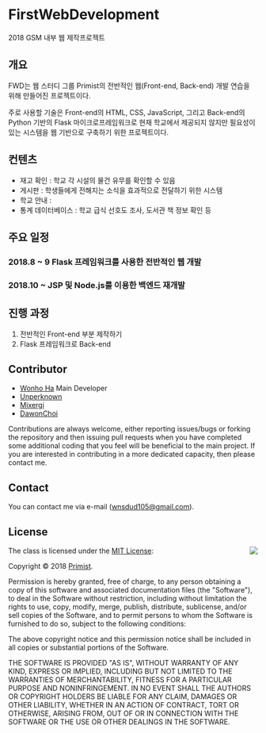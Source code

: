 # FirstWebDevelopment
2018 GSM 내부 웹 제작프로젝트

## 개요

FWD는 웹 스터디 그룹 Primist의 전반적인 웹(Front-end, Back-end) 개발 연습을 위해 만들어진 프로젝트이다.

주로 사용할 기술은 Front-end의 HTML, CSS, JavaScript, 그리고 Back-end의 Python 기반의 Flask 마이크로프레임워크로 현재 학교에서 제공되지 않지만 필요성이 있는 시스템을 웹 기반으로 구축하기 위한 프로젝트이다.

## 컨텐츠

- 재고 확인 : 학교 각 시설의 물건 유무를 확인할 수 있음
- 게시판 : 학생들에게 전해지는 소식을 효과적으로 전달하기 위한 시스템
- 학교 안내 : 
- 통계 데이터베이스 : 학교 급식 선호도 조사, 도서관 책 정보 확인 등

## 주요 일정

### 2018.8 ~ 9 Flask 프레임워크를 사용한 전반적인 웹 개발
### 2018.10 ~ JSP 및 Node.js를 이용한 백엔드 재개발

## 진행 과정

1. 전반적인 Front-end 부분 제작하기
2. Flask 프레임워크로 Back-end 

## Contributor

- [Wonho Ha](http://www.github.com/Las_Wonho) Main Developer
- [Unperknown](http://www.github.com/Unperknown)
- [Mixergi](http://www.github.com/Mixergi)
- [DawonChoi](http://www.github.com/DawonChoi)

Contributions are always welcome, either reporting issues/bugs or forking the repository and then issuing pull requests when you have completed some additional coding that you feel will be beneficial to the main project. If you are interested in contributing in a more dedicated capacity, then please contact me.

## Contact

You can contact me via e-mail (wnsdud105@gmail.com).

## License

<img align="right" src="http://opensource.org/trademarks/opensource/OSI-Approved-License-100x137.png">

The class is licensed under the [MIT License](http://opensource.org/licenses/MIT):

Copyright &copy; 2018 [Primist](http://www.github.com/Primist).

Permission is hereby granted, free of charge, to any person obtaining a copy of this software and associated documentation files (the "Software"), to deal in the Software without restriction, including without limitation the rights to use, copy, modify, merge, publish, distribute, sublicense, and/or sell copies of the Software, and to permit persons to whom the Software is furnished to do so, subject to the following conditions:

The above copyright notice and this permission notice shall be included in all copies or substantial portions of the Software.

THE SOFTWARE IS PROVIDED "AS IS", WITHOUT WARRANTY OF ANY KIND, EXPRESS OR IMPLIED, INCLUDING BUT NOT LIMITED TO THE WARRANTIES OF MERCHANTABILITY, FITNESS FOR A PARTICULAR PURPOSE AND NONINFRINGEMENT. IN NO EVENT SHALL THE AUTHORS OR COPYRIGHT HOLDERS BE LIABLE FOR ANY CLAIM, DAMAGES OR OTHER LIABILITY, WHETHER IN AN ACTION OF CONTRACT, TORT OR OTHERWISE, ARISING FROM, OUT OF OR IN CONNECTION WITH THE SOFTWARE OR THE USE OR OTHER DEALINGS IN THE SOFTWARE.

